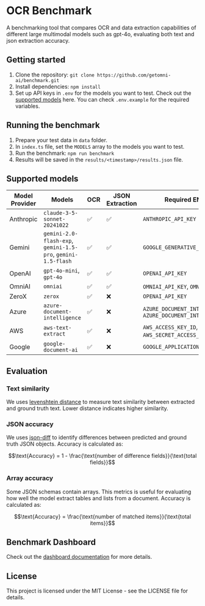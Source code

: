 # OCR Benchmark

A benchmarking tool that compares OCR and data extraction capabilities of different large multimodal models such as gpt-4o, evaluating both text and json extraction accuracy.

## Getting started

1. Clone the repository: `git clone https://github.com/getomni-ai/benchmark.git`
2. Install dependencies: `npm install`
3. Set up API keys in `.env` for the models you want to test. Check out the [supported models](#supported-models) here. You can check `.env.example` for the required variables.

## Running the benchmark

1. Prepare your test data in `data` folder.
2. In `index.ts` file, set the `MODELS` array to the models you want to test.
3. Run the benchmark: `npm run benchmark`
4. Results will be saved in the `results/<timestamp>/results.json` file.

## Supported models

| Model Provider | Models                          | OCR | JSON Extraction | Required ENV Variables |
| -------------- | ------------------------------ | --- | --------------- | ----------------------- |
| Anthropic      | `claude-3-5-sonnet-20241022`   | ✅   | ✅              | `ANTHROPIC_API_KEY`                                                   |
| Gemini         | `gemini-2.0-flash-exp`, `gemini-1.5-pro`, `gemini-1.5-flash` | ✅   | ✅              | `GOOGLE_GENERATIVE_AI_API_KEY`                                                   |
| OpenAI         | `gpt-4o-mini`, `gpt-4o`        | ✅   | ✅              | `OPENAI_API_KEY`                                                      |
| OmniAI         | `omniai`                       | ✅   | ✅              | `OMNIAI_API_KEY`, `OMNIAI_API_URL`                                   |
| ZeroX          | `zerox`                        | ✅   | ❌              | `OPENAI_API_KEY`                                                      |
| Azure          | `azure-document-intelligence`   | ✅   | ❌              | `AZURE_DOCUMENT_INTELLIGENCE_ENDPOINT`, `AZURE_DOCUMENT_INTELLIGENCE_KEY` |
| AWS            | `aws-text-extract`             | ✅   | ❌              | `AWS_ACCESS_KEY_ID`, `AWS_SECRET_ACCESS_KEY`, `AWS_REGION`           |
| Google         | `google-document-ai`           | ✅   | ❌              | `GOOGLE_APPLICATION_CREDENTIALS`                                      |

## Evaluation

### Text similarity

We uses [levenshtein distance](https://en.wikipedia.org/wiki/Levenshtein_distance) to measure text similarity between extracted and ground truth text.
Lower distance indicates higher similarity.

### JSON accuracy

We uses [json-diff](https://github.com/zgrossbart/jdd) to identify differences between predicted and ground truth JSON objects. Accuracy is calculated as:

```math
\text{Accuracy} = 1 - \frac{\text{number of difference fields}}{\text{total fields}}
```

### Array accuracy

Some JSON schemas contain arrays. This metrics is useful for evaluating how well the model extract tables and lists from a document. Accuracy is calculated as:

```math
\text{Accuracy} = \frac{\text{number of matched items}}{\text{total items}}
```

## Benchmark Dashboard

Check out the [dashboard documentation](dashboard/README.md) for more details.

## License

This project is licensed under the MIT License - see the LICENSE file for details.
